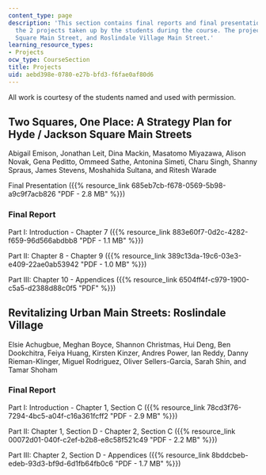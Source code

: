 ```yaml
---
content_type: page
description: 'This section contains final reports and final presentation files for
  the 2 projects taken up by the students during the course. The projects were: Hyde/Jackson
  Square Main Street, and Roslindale Village Main Street.'
learning_resource_types:
- Projects
ocw_type: CourseSection
title: Projects
uid: aebd398e-0780-e27b-bfd3-f6fae0af80d6
---
```


All work is courtesy of the students named and used with permission.

Two Squares, One Place: A Strategy Plan for Hyde / Jackson Square Main Streets
------------------------------------------------------------------------------

Abigail Emison, Jonathan Leit, Dina Mackin, Masatomo Miyazawa, Alison Novak, Gena Peditto, Ommeed Sathe, Antonina Simeti, Charu Singh, Shanny Spraus, James Stevens, Moshahida Sultana, and Ritesh Warade

Final Presentation ({{% resource_link 685eb7cb-f678-0569-5b98-a9c9f7acb826 "PDF - 2.8 MB" %}})

### Final Report

Part I: Introduction - Chapter 7 ({{% resource_link 883e60f7-0d2c-4282-f659-96d566abdbb8 "PDF - 1.1 MB" %}})

Part II: Chapter 8 - Chapter 9 ({{% resource_link 389c13da-19c6-03e3-e409-22ae0ab53942 "PDF - 1.0 MB" %}})

Part III: Chapter 10 - Appendices ({{% resource_link 6504ff4f-c979-1900-c5a5-d2388d88c0f5 "PDF" %}})

Revitalizing Urban Main Streets: Roslindale Village
---------------------------------------------------

Elsie Achugbue, Meghan Boyce, Shannon Christmas, Hui Deng, Ben Dookchitra, Feiya Huang, Kirsten Kinzer, Andres Power, Ian Reddy, Danny Rieman-Klinger, Miguel Rodriguez, Oliver Sellers-Garcia, Sarah Shin, and Tamar Shoham

### Final Report

Part I: Introduction - Chapter 1, Section C ({{% resource_link 78cd3f76-7294-4bc5-a04f-c16a361fcff2 "PDF - 2.9 MB" %}})

Part II: Chapter 1, Section D - Chapter 2, Section C ({{% resource_link 00072d01-040f-c2ef-b2b8-e8c58f521c49 "PDF - 2.2 MB" %}})

Part III: Chapter 2, Section D - Appendices ({{% resource_link 8bddcbeb-edeb-93d3-bf9d-6d1fb64fb0c6 "PDF - 1.7 MB" %}})